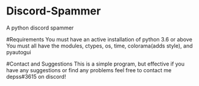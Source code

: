 # Discord-Spammer
A python discord spammer

#Requirements
You must have an active installation of python 3.6 or above
You must all have the modules, ctypes, os, time, colorama(adds style), and pyautogui

#Contact and Suggestions
This is a simple program, but effective if you have any suggestions or find any problems feel free to contact me
depss#3615 on discord!
